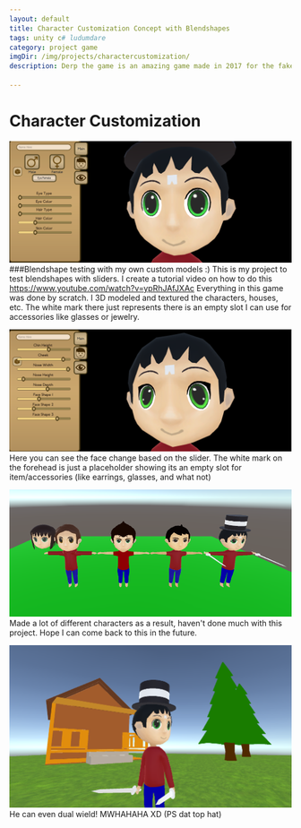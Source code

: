 ```yaml
---
layout: default
title: Character Customization Concept with Blendshapes
tags: unity c# ludumdare
category: project game
imgDir: /img/projects/charactercustomization/
description: Derp the game is an amazing game made in 2017 for the fake game jam that doesn't exist. This is just a template for the games discription so don't take this to seriously. I could use lorem ipsum but this is more fun. Welp I need more lines so the quick brown fox jumped over the lazy dog.

---
```



Character Customization
================

![Picture](/img/projects/charactercustomization/1.png)
###Blendshape testing with my own custom models :)
This is my project to test blendshapes with sliders. I create a tutorial video on how to do this https://www.youtube.com/watch?v=ypRhJAfJXAc Everything in this game was done by scratch. I 3D modeled and textured the characters, houses, etc. The white mark there just represents there is an empty slot I can use for accessories like glasses or jewelry.

![Picture](/img/projects/charactercustomization/2.png)
Here you can see the face change based on the slider. The white mark on the forehead is just a placeholder showing its an empty slot for item/accessories (like earrings, glasses, and what not)

![Picture](/img/projects/charactercustomization/3.png)
Made a lot of different characters as a result, haven't done much with this project. Hope I can come back to this in the future.

![Picture](/img/projects/charactercustomization/4.png)
He can even dual wield! MWHAHAHA XD (PS dat top hat)

